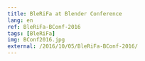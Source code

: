 ```yaml
---
title: BleRiFa at Blender Conference
lang: en
ref: BleRiFa-BConf-2016
tags: [BleRiFa]
img: BConf2016.jpg
external: /2016/10/05/BleRiFa-BConf-2016/
---
```

